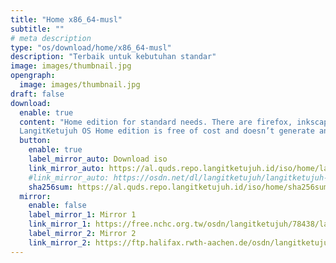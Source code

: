 ```yaml
---
title: "Home x86_64-musl"
subtitle: ""
# meta description
type: "os/download/home/x86_64-musl"
description: "Terbaik untuk kebutuhan standar"
image: images/thumbnail.jpg
opengraph:
  image: images/thumbnail.jpg
draft: false
download:
  enable: true
  content: "Home edition for standard needs. There are firefox, inkscape, gimp, libreoffice, audio and video codecs. The musl architecture doesn't support non-free apps like nvidia, zoom, discord and others. But some application can be installed via flatpak.<br><br>
  LangitKetujuh OS Home edition is free of cost and doesn’t generate any direct sort of income. It is funded by advertising, sponsoring and donations and although it is financially supported by its own community of users. Support us to keep growing."
  button:
    enable: true
    label_mirror_auto: Download iso
    link_mirror_auto: https://al.quds.repo.langitketujuh.id/iso/home/langitketujuh-kde-home-x86_64-musl-20230325-sdc9r8q.iso
    #link_mirror_auto: https://osdn.net/dl/langitketujuh/langitketujuh-kde-home-x86_64-musl-20230325-sdc9r8q.iso
    sha256sum: https://al.quds.repo.langitketujuh.id/iso/home/sha256sums.txt
  mirror:
    enable: false
    label_mirror_1: Mirror 1
    link_mirror_1: https://free.nchc.org.tw/osdn/langitketujuh/78438/langitketujuh-kde-home-x86_64-musl-20230325-sdc9r8q.iso
    label_mirror_2: Mirror 2
    link_mirror_2: https://ftp.halifax.rwth-aachen.de/osdn/langitketujuh/78438/langitketujuh-kde-home-x86_64-musl-20230325-sdc9r8q.iso
---
```

